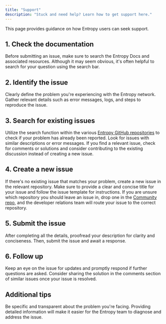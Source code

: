 ```yaml
---
title: "Support"
description: "Stuck and need help? Learn how to get support here."
---
```


This page provides guidance on how Entropy users can seek support.

## 1. Check the documentation

Before submitting an issue, make sure to search the Entropy Docs and associated resources. Although it may seem obvious, it's often helpful to search for your question using the search bar.

## 2. Identify the issue

Clearly define the problem you're experiencing with the Entropy network. Gather relevant details such as error messages, logs, and steps to reproduce the issue.

## 3. Search for existing issues

Utilize the search function within the various [Entropy GitHub repositories](https://github.com/entropyxyz) to check if your problem has already been reported. Look for issues with similar descriptions or error messages. If you find a relevant issue, check for comments or solutions and consider contributing to the existing discussion instead of creating a new issue.

## 4. Create a new issue

If there's no existing issue that matches your problem, create a new issue in the relevant repository. Make sure to provide a clear and concise title for your issue and follow the issue template for instructions. If you are unsure which repository you should leave an issue in, drop one in the [Community repo](https://github.com/entropyxyz/community), and the developer relations team will route your issue to the correct repository.

## 5. Submit the issue

After completing all the details, proofread your description for clarity and conciseness. Then, submit the issue and await a response.

## 6. Follow up

Keep an eye on the issue for updates and promptly respond if further questions are asked. Consider sharing the solution in the comments section of similar issues once your issue is resolved.

## Additional tips

Be specific and transparent about the problem you're facing. Providing detailed information will make it easier for the Entropy team to diagnose and address the issue.
